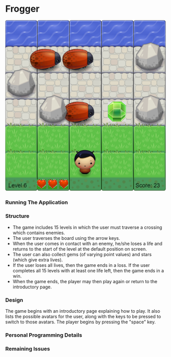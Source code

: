 # Frogger

![Frogger Sample Screenshot](images/general-game.png)

### Running The Application

### Structure
* The game includes 15 levels in which the user must traverse a crossing which contains enemies.
* The user traverses the board using the arrow keys.
* When the user comes in contact with an enemy, he/she loses a life and returns to the start of the level at the default position on screen.
* The user can also collect gems (of varying point values) and stars (which give extra lives).
* If the user loses all lives, then the game ends in a loss. If the user completes all 15 levels with at least one life left, then the game ends in a win.
* When the game ends, the player may then play again or return to the introductory page.

### Design
The game begins with an introductory page explaining how to play. It also lists the possible avatars for the user, along with the keys to be pressed to switch to those avatars. The player begins by pressing the "space" key.

### Personal Programming Details

### Remaining Issues
